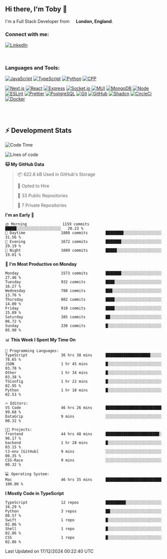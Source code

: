 ## Hi there, I'm Toby 👋

I'm a Full Stack Developer from <img src="https://cdn-icons-png.flaticon.com/512/197/197374.png" width="13" /> **London, England**.

### Connect with me:

[![LinkedIn][linkedin-shield]][linkedin-url]

<br />

### Languages and Tools:

[![JavaScript][JavaScript]][JavaScript-url] [![TypeScript][TypeScript]][TypeScript-url] [![Python][Python]][Python-url] [![CPP][CPP]][CPP-url]

[![Next.js][Next.js]][Next-url] [![React][React.js]][React-url] [![Express][Express.js]][Express-url] [![Socket.io][SocketIo]][SocketIo-url] [![MUI][MUI]][MUI-url] [![MongoDB][MongoDB]][Mongo-url] [![Node][Node.js]][Node-url] [![ESLint][ESLint]][ESLint-url] [![Prettier][Prettier]][Prettier-url] [![PostgreSQL][PostgreSQL]][PostgreSQL-url] [![Git][Git]][Git-url] [![GitHub][GitHub]][GitHub-url] [![Shadcn][Shadcn]][Shadcn-url] [![CircleCi][CircleCi]][CircleCi-url] [![Docker][Docker]][Docker-url]

<br />
<br />

## :zap: Development Stats

<!--START_SECTION:waka-->
![Code Time](http://img.shields.io/badge/Code%20Time-957%20hrs%2015%20mins-blue)

![Lines of code](https://img.shields.io/badge/From%20Hello%20World%20I%27ve%20Written-3.2%20million%20lines%20of%20code-blue)

**🐱 My GitHub Data** 

> 📦 622.8 kB Used in GitHub's Storage 
 > 
> 💼 Opted to Hire
 > 
> 📜 33 Public Repositories 
 > 
> 🔑 7 Private Repositories 
 > 
**I'm an Early 🐤** 

```text
🌞 Morning                1159 commits        █████░░░░░░░░░░░░░░░░░░░░   20.23 % 
🌆 Daytime                1808 commits        ████████░░░░░░░░░░░░░░░░░   31.56 % 
🌃 Evening                1672 commits        ███████░░░░░░░░░░░░░░░░░░   29.19 % 
🌙 Night                  1089 commits        █████░░░░░░░░░░░░░░░░░░░░   19.01 % 
```
📅 **I'm Most Productive on Monday** 

```text
Monday                   1573 commits        ███████░░░░░░░░░░░░░░░░░░   27.46 % 
Tuesday                  932 commits         ████░░░░░░░░░░░░░░░░░░░░░   16.27 % 
Wednesday                788 commits         ███░░░░░░░░░░░░░░░░░░░░░░   13.76 % 
Thursday                 802 commits         ████░░░░░░░░░░░░░░░░░░░░░   14.00 % 
Friday                   910 commits         ████░░░░░░░░░░░░░░░░░░░░░   15.89 % 
Saturday                 385 commits         ██░░░░░░░░░░░░░░░░░░░░░░░   06.72 % 
Sunday                   338 commits         █░░░░░░░░░░░░░░░░░░░░░░░░   05.90 % 
```


📊 **This Week I Spent My Time On** 

```text
💬 Programming Languages: 
TypeScript               36 hrs 38 mins      ████████████████████░░░░░   78.65 % 
JSON                     1 hr 45 mins        █░░░░░░░░░░░░░░░░░░░░░░░░   03.78 % 
Other                    1 hr 34 mins        █░░░░░░░░░░░░░░░░░░░░░░░░   03.38 % 
TSConfig                 1 hr 22 mins        █░░░░░░░░░░░░░░░░░░░░░░░░   02.95 % 
Python                   1 hr 10 mins        █░░░░░░░░░░░░░░░░░░░░░░░░   02.53 % 

🔥 Editors: 
VS Code                  46 hrs 26 mins      █████████████████████████   99.68 % 
DataGrip                 9 mins              ░░░░░░░░░░░░░░░░░░░░░░░░░   00.32 % 

🐱‍💻 Projects: 
frontend                 44 hrs 48 mins      ████████████████████████░   96.17 % 
backend                  1 hr 28 mins        █░░░░░░░░░░░░░░░░░░░░░░░░   03.15 % 
t3-env [GitHub]          9 mins              ░░░░░░░░░░░░░░░░░░░░░░░░░   00.35 % 
CSS-Race                 9 mins              ░░░░░░░░░░░░░░░░░░░░░░░░░   00.32 % 

💻 Operating System: 
Mac                      46 hrs 35 mins      █████████████████████████   100.00 % 
```

**I Mostly Code in TypeScript** 

```text
TypeScript               12 repos            █████████░░░░░░░░░░░░░░░░   34.29 % 
Python                   3 repos             ██░░░░░░░░░░░░░░░░░░░░░░░   08.57 % 
Swift                    1 repo              █░░░░░░░░░░░░░░░░░░░░░░░░   02.86 % 
Shell                    1 repo              █░░░░░░░░░░░░░░░░░░░░░░░░   02.86 % 
CSS                      1 repo              █░░░░░░░░░░░░░░░░░░░░░░░░   02.86 % 
```




 Last Updated on 17/12/2024 00:22:40 UTC
<!--END_SECTION:waka-->


<!-- MARKDOWN LINKS & IMAGES -->
<!-- https://www.markdownguide.org/basic-syntax/#reference-style-links -->

[CPP-url]: https://cplusplus.com/
[CPP]: https://img.shields.io/badge/-C++-blue?style=for-the-badge&logo=cplusplus
[JavaScript-url]: https://developer.mozilla.org/en-US/docs/Web/JavaScript
[JavaScript]: https://shields.io/badge/JavaScript-F7DF1E?logo=JavaScript&logoColor=000&style=for-the-badge
[TypeScript-url]: https://www.typescriptlang.org/
[TypeScript]: https://shields.io/badge/TypeScript-3178C6?logo=TypeScript&logoColor=FFF&style=for-the-badge
[Python-url]: https://www.python.org/
[Python]: https://img.shields.io/badge/python-3670A0?style=for-the-badge&logo=python&logoColor=ffdd54
[linkedin-shield]: https://img.shields.io/badge/LinkedIn-0077B5?style=for-the-badge&logo=linkedin&logoColor=white
[linkedin-url]: https://linkedin.com/in/toby-dixon-smith/
[Next.js]: https://img.shields.io/badge/next.js-000000?style=for-the-badge&logo=nextdotjs&logoColor=white
[Next-url]: https://nextjs.org/
[React.js]: https://img.shields.io/badge/React-20232A?style=for-the-badge&logo=react&logoColor=61DAFB
[React-url]: https://reactjs.org/
[Express.js]: https://img.shields.io/badge/Express.js-404D59?style=for-the-badge&logo=express
[Express-url]: https://expressjs.com/
[Node.js]: https://img.shields.io/badge/Node.js-43853D?style=for-the-badge&logo=node.js&logoColor=white
[Node-url]: https://nodejs.org/
[MongoDB]: https://img.shields.io/badge/MongoDB-4EA94B?style=for-the-badge&logo=mongodb&logoColor=white
[Mongo-url]: https://www.mongodb.com/
[ESLint]: https://img.shields.io/badge/eslint-3A33D1?style=for-the-badge&logo=eslint&logoColor=white
[ESLint-url]: https://eslint.org/
[Prettier]: https://img.shields.io/badge/prettier-1A2C34?style=for-the-badge&logo=prettier&logoColor=F7BA3E
[Prettier-url]: https://prettier.io/
[SocketIo-url]: https://socket.io/
[SocketIo]: https://img.shields.io/badge/Socket.io-010101?style=for-the-badge&logo=socket.io&badgeColor=010101
[MUI-url]: https://mui.com/
[MUI]: https://img.shields.io/badge/MUI-%230081CB.svg?style=for-the-badge&logo=mui&logoColor=white
[PostgreSQL-url]: https://www.postgresql.org/
[PostgreSQL]: https://img.shields.io/badge/postgresql-4169e1?style=for-the-badge&logo=postgresql&logoColor=white
[Git-url]: https://git-scm.com/
[Git]: https://img.shields.io/badge/GIT-E44C30?style=for-the-badge&logo=git&logoColor=white
[GitHub-url]: https://github.com/
[GitHub]: https://img.shields.io/badge/GitHub-100000?style=for-the-badge&logo=github&logoColor=white
[Shadcn-url]: https://ui.shadcn.com/
[Shadcn]: https://img.shields.io/badge/shadcn%2Fui-000?logo=shadcnui&logoColor=fff&style=for-the-badge
[CircleCi-url]: https://ui.shadcn.com/
[CircleCi]: https://img.shields.io/badge/circleci-343434?logo=circleci&logoColor=fff&style=for-the-badge
[Docker-url]: https://ui.shadcn.com/
[Docker]: https://img.shields.io/badge/docker-2496ED?logo=docker&logoColor=fff&style=for-the-badge
